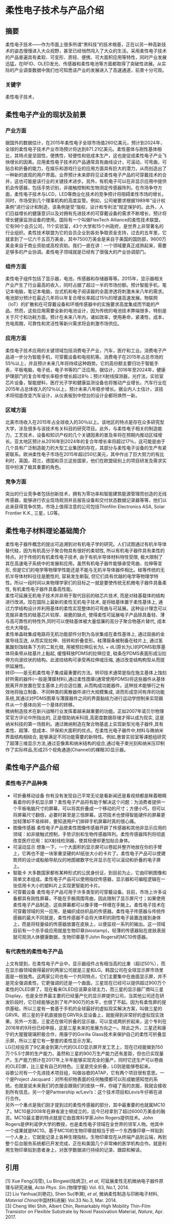 # 柔性电子技术与产品介绍
## 摘要
柔性电子技术——作为市面上很多所谓“黑科技”的技术根基，正在以另一种高新技术的姿态慢慢进入大众视野，甚至已经悄然闯入了大众的生活。采用柔性电子技术的产品普遍具有柔软、可变形、质轻、便携、可大面积应用等特性，同时产业发展迅猛，在RFID、OLED发光、传感器和柔性电池等方面都取得了突破性进展。从实际的产业调查数据中我们也可知悉该产业的发展进入了高速通道，前景十分可观。
### 关键字
柔性电子技术，
## 柔性电子产业的现状及前景
### 产业方面
据国外的数据估计，在2015年柔性电子全球市场值260亿美元，预计到2024年，全球的柔性电子技术产业市场预计将达到871.21亿美元。柔性基体与刚性基体相比，其特点是坚固性，便携性，轻便性和低成本生产，这也是促成柔性电子产业飞快增长的因素。应用柔性电子技术的产品通常具有曲线设计，可滚动，可弯曲，可贴合和折叠的能力，在娱乐和游戏行业的应用方面具有巨大的潜力，从而创造出了一种新的直观的用户界面。业界预计未来即将见证柔性电子产品的可穿戴技术的合并，这也可能是该行业的关键技术进步。另外，有机电子可以在非显示应用中提供机会传感器，包括手势识别，非接触控制和生物测定传感器阵列。在市场争夺方面，柔性电子技术与LCD，LED等商业化技术的竞争预计将阻碍柔性市场的增长，同时，市场受到几个理事机构的高度监管。例如，公司被要求根据1989年“设计权条例”进行设计和制造，该条例是受“版权，设计和专利法”规定保护的。此外，人们日益增长的健康意识以及对拥有先进技术的可穿戴设备的需求不断增长，预计将增长健康监测设备的使用。国际有一个叫做FlexTech Alliance的柔性技术联盟，它有96个会员公司，11个实验室，43个大学和15个州政府，是世界上非常著名的行业组织。柔性技术联盟为它的会员企业到各处争取资金支持，过去的五年里，它就拿到了一亿六千五百万美金，其中7500万美金是来自于美国的国防部，9600万美金来自于商业资助或高校资助。我们一直在讲：一个领域要真正成熟起来，需要足够多的产业协调。柔性电子领域就是已经有了很强大的产业协调部门。
### 组件方面
柔性电子组件包括了显示器，电池，传感器和存储器等等。2015年，显示器相关产业产生了行业最高的收入，同时占据了超过一半的市场份额。预计智能手机，笔记本电脑，笔记本电脑，台式机和电子阅读器的全面渗透将刺激未来八年的需求。电池部分预计在最近几年将以年复合增长率超过15％的增速高速发展。物联网（IoT）的扩散和在可穿戴设备和环境传感器中的实施要求高度集成而节能的产品，然而，这些应用需要全新的电池设计，因为传统的电池技术弊端很多，特别是关于尺寸和功耗方面。预计在未来八年内，诸如效率，使用寿命，紧凑性，成本，充电周期，可靠性和灵活性等新兴需求将会刺激市场供应。
### 应用方面
柔性电子技术应用的关键领域包括消费电子产业，汽车，医疗和工业。消费电子产品进一步分为智能手机，可穿戴设备和电视机等。消费电子在2015年占总市场的55％以上，并且预计未来几年将持续这种趋势。它的高份额主要归功于智能手表，平板电脑，电子纸，电子书等的广泛应用。据估计，2016年至2024年，健康护理部门的复合年增长率稳步增长超过8％；预计X射线探测器，光疗法，实验室芯片设备，智能塑料，医疗光子学和健康监测设备也将推动产业增长。汽车行业在2015年占总体收入的12％以上，预计未来八年稳步增长。据业内人士估计，该技术将彻底改变汽车设计，从仪表板到中控台的设计全都将焕然一新。
### 区域方面
北美市场收入在2015年占全球收入的30％以上。该地区的特点是存在众多研究型大学，涉及很多与该技术有关科目的研究项目。此外，与柔性电子相关的制造能力，工艺技术，设备和知识产权的几个关键因素的普及率将在预期内推动区域增长。亚太地区预计从2016年到2024年的复合年增长率将超过17％，这可能是由于几个具有广泛制造能力的大型工业集团的存在，其部分与柔性电子设备的生产有紧密联系。欧洲柔性电子市场在2015年超过50亿美元，其中作出了巨大努力的有比利时，英国，荷兰，德国和芬兰这些国家，他们在欧盟级别上的项目研发及需求实现中扮演了极其重要的角色。
### 竞争方面
突出的行业竞争者包括创新技术，拥有为零功率和智能建筑能源管理而创造的无线传感器，能够进行农业现场观测并且报告设备和交付状态数据记录器等等，他们以此来获得竞争优势。市场上值得注意的公司包括Thinfilm Electronics ASA, Solar Frontier K.K., 三星，LG等。
## 柔性电子材料理论基础简介
柔性电子器件概念的提出可追溯到对有机电子学的研究。人们试图通过有机半导体替代硅，因为有机高分子聚合物具有很好的柔韧性, 所以有机电子器件具有柔性的特点。对于传统的有机柔性电子技术, 由于有机半导体材料特性受限, 极大限制了其在高速电子系统中的发展和应用。虽然有机电子器件能够承受弯曲、拉伸等变形, 但是它们的电学等物理学性能还是不能与无机半导体器件相比。硅等传统的无机半导体材料往往是脆性的, 容易发生断裂, 但它们具有优越的电学等物理学特性。所以一段时间以来物理学家们的目标之一就是要使传统无机微电子器件具备柔性, 有机柔性电子器件具备高性能。<br>
柔性可延展无机电子技术并非用于取代目前的硅芯片技术, 而是对硅基载体的结构进行改进。现在国际上最新的柔性无机电子技术, 是将硅基体置于柔性基体上, 通过力学结构设计并利用基体的柔性实现整体的可弯曲与可延展。这种设计理念可以克服非柔性的硅基芯片较厚、易脆的缺点, 使得柔性可延展电子产品除具备轻、薄与高可靠性的特性外,同时可以使硅基体被大量低廉的高分子聚合物基片替代, 成本也大大降低。<br>
柔性单晶硅集成电路将无机功能部件分割为岛状集成在柔性基体上, 通过屈曲的金属导线互连, 从而实现拉伸、扭转和折叠变形。硅薄膜条被制备在硅片上, 通过氢氟酸刻蚀硅条下方的二氧化硅, 用被预拉伸后长为L + dL(原长为L)的PDMS软厚基体将条带从硅基片上黏起, 缓慢释放PDMS的拉伸应变, 硅条在PDMS表面形成沿拉伸方向波纹状的结构。此波纹结构可承受再拉伸或压缩, 通过改变结构构型从而提供延展性。<br>
转印——是无机柔性电子集成最重要的方法。转印技术通常是指在施主基体上蚀刻好所需的器件(一般是薄膜材料),通过柔性图章(通常使用PDMS)将这些器件从基体脱离开并放置在受主基体上的合适位置, 从而构成功能器件。这种技术能够行之有效地将独立制备、不同种类的离散器件进行大规模集成, 进而形成空间有序的功能系统,其通过对PDMS图章与薄膜器件之间的界面黏结力进行运动学控制来实现器件从一个基体向另一个基体的转移。<br>
微纳制造技术在新兴战略行业发挥着越来越重要的功能。正如2007年诺贝尔物理奖官方评论中所指出的, 正是借助纳米科技,高密度数据存储才得以成为现实, 这是纳米科技的第一场胜利。通过微纳制造在聚合物基底上实现新型光电子器件,具有柔性、超薄、低成本、环保和大面积的优点。在柔性光电子器件中,材料与微纳米界面结构相结合, 能够满足不同功能需要的新特性。例如,惠普实验室等课题组研究了超薄三维显示方法,通过亚像素和纳米结构的组合,通过电子束光刻和纳米压印制作了实际样品,形成25个视角通道(Channel)的裸眼3D显示器。
## 柔性电子产品介绍
### 柔性电子产品种类
- 可折叠移动设备
你有没有发现自己平常无论是看新闻还是看视频都是眯着眼睛看着你的手机显示屏？柔性电子产品将有助于解决这个问题：为消费者提供一个平板电脑尺寸的屏幕，可以将其折叠成一个移动的尺寸；方便小巧，但可以将屏幕尺寸翻倍，必要时甚至是三倍屏幕。这项技术也使得智能硬件的屏幕更加轻薄却不易摔碎，要知道用户们摔碎手机屏幕时真的很心痛。
- 图像传感器
柔性电子产品使柔性图像传感器开辟了传感器和其他非显示应用的领域：如非接触式控制，手势识别和生物传感器阵列。柔性传感器阵列将彻底改变医疗应用：如X射线检测器，使其轻便却更加贴合身体。
- 可滚动显示
想象一下，一个大面积的显示屏可以卷起并整齐地放在你的手臂上，它再也不是一块笨重坚硬的A1纸张大小的卡片了。柔性电子产品可以使建筑师的设计或船舶导航仪的地图被数字化并显示在可以滚动和折叠的电子屏上。
- 智能卡
大多数国家都有某种形式的公民身份证，到目前为止，它由印刷图像和简单文本组成。柔性电子产品可以使用指纹传感器，显示器和可编程逻辑在一张信用卡大小的塑料片上实现更智能的卡片。
- 可穿戴设备
柔性电子产品可用于许多类型的可穿戴设备。目前，市场上许多设备都具有刚性屏幕，不能在手腕周围弯曲，因此限制了显示屏尺寸；如果使用柔性电子产品制造，这些屏幕都可以像手镯一样缠在手腕上。柔性电子技术在可穿戴领域的另一应用，是编织成纺织品的传感器。柔性电子传感器与传统传感器的最大不同就是，柔性传感器不会将大体积的刚性电子装置连接到身体上，而是将轻量级的传感器放置在皮肤上，以便监视一系列的输出。这一领域目前有一个杀手级应用就是生物印章(biostamp)，轻薄的传感器贴在皮肤表层就可观测人体健康数据，生物印章基于John Rogers的MC10传感器。

### 有代表性的柔性电子产品
上文有提到，在柔性电子产业中，显示器组件占有相当高的比重（超过50%），而在显示器领域做得最好的两家公司就是三星和LG。韩国公司在全球显示屏市场里面是一枝独秀。这两家公司也有一个共同特点，它们主要集中在曲面显示屏，并不是完全强调柔性，它更强调的还是一个曲面。三星现在已经可以提供超过900万个柔性的OLED屏了，现在看来OLED应该算全球主力，而三星的显示器厂商叫三星Display，也是全世界最主要的已经量产化的显示屏提供公司，当其他公司还在研发阶段时，它已经能够达到了年产900万的水平，也很了不起。因为有柔性屏的提供基础，所以三星有一套基于手机的全球最好的虚拟现实解决方案，叫做三星的GRVR，把三星的手机直接放在GRVR头显设备上，就能得到非常好的虚拟现实效果。另外一方面，三星还在做可折叠的显示器，可以变成两折折起来，这个专利在2016年的9月份已经申报，这是三星未来的发展方向之一。除此之外，三星还和康宁的大猩猩玻璃积极合作，用康宁的Gorilla Glass技术来保护自己的柔性可折叠显示屏，所以三星它有一整套的柔性显示方案。<br>
LG已经投资了9亿美金到第六代的OLED显示屏开发工艺上，现在已经能做到150万个5.5寸屏的生产能力，虽然和三星的900万生产能力还有差距，但也已实现量产。生产能力预计在2017年上半年能够实现完全的量产。同时它还生产可以卷曲的OLED屏，比三星有自己的特色。三星是完全折叠，LG则是能够卷起来。<br>
谷歌公司有一个先进技术项目组，叫做谷歌的ATAP，它有两个项目很有意思。一个是Project Jacquard：对所有织物表面的任何触摸都可以形成敏感知觉的系统。也就是说未来我们的衣服会跟我们的皮肤一样，你碰了我的衣服，我就会接收到所有信息。另一个是Partnership w/Levi’s：这个技术项目和Levis牛仔裤在进行合作。<br>
另外一个重点是我们刚才提到过的柔性传感器的部分，其中最重要的也就属MC10了。MC10是2008年在麻省波士顿成立的，迄今已经拿到了超过6000万美金的融资。MC10最主要的特点就是它由首席科学家John Rogers提供技术。John Rogers是伊利诺伊大学的教授，也是柔性电子领域在全世界的领军人物。他其中一个成果就是MC10。基于MC10的生物印章就相当于把一个东西像印章一样贴到一个人身上，它就能记录上各种生理指标。生物印章现在从终端产品到云端，再到整个后台服务系统都已开发完成，正在和美国几个非常棒的医学机构合作。就是利用生物印章贴到患者身上，对医学数据进行持续的记录、跟踪和解读。

## 引用
[1] Xue Feng(冯雪), Lu Bingwei(陆炳卫), <i>et al</i>, 可延展柔性无机微纳电子器件原理与研究进展, <i>Acta Phys. Sin.</i>(物理学报) Vol. 63, No.1, 2014.<br>
[2] Liu Yanhua(刘艳花), Shen Su(申溯), <i>et al</i>, 微纳柔性制造与印刷电子材料, <i>Material China</i>(中国材料进展) Vol.33 No.3, Mar. 2014.<br>
[3] Cheng Wei Shih, Albert Chin, Remarkably High Mobility Thin-Film Transistor on Flexible Substrate by Novel Passivation Material, <i>Nature</i>, Apr. 2017.